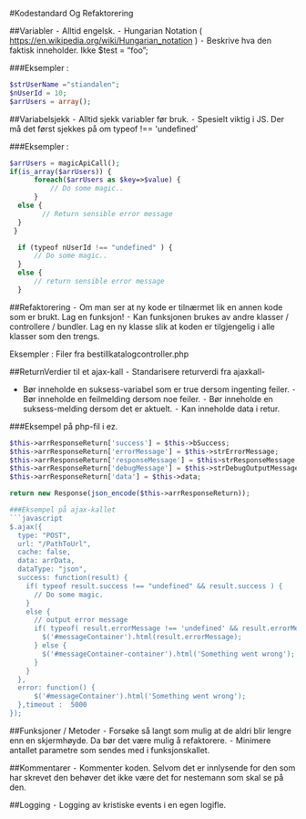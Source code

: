 
#Kodestandard Og Refaktorering

##Variabler
⁃ Alltid engelsk.
⁃ Hungarian Notation ( https://en.wikipedia.org/wiki/Hungarian_notation )
⁃ Beskrive hva den faktisk inneholder. Ikke $test = “foo”;

###Eksempler :
```php
$strUserName ="stiandalen";
$nUserId = 10;
$arrUsers = array();
```
  
##Variabelsjekk
⁃ Alltid sjekk variabler før bruk.
⁃ Spesielt viktig i JS. Der må det først sjekkes på om typeof !== 'undefined'

###Eksempler :
```php
$arrUsers = magicApiCall();
if(is_array($arrUsers)) {
      foreach($arrUsers as $key=>$value) {
          // Do some magic..
      }
  else {
        // Return sensible error message
  }
 }

  if (typeof nUserId !== "undefined" ) {
      // Do some magic..
  }
  else {
      // return sensible error message
  }
```

##Refaktorering
⁃ Om man ser at ny kode er tilnærmet lik en annen kode som er brukt. Lag en funksjon!
⁃ Kan funksjonen brukes av andre klasser / controllere / bundler. Lag en ny klasse slik at koden er tilgjengelig i alle klasser som den trengs.

Eksempler : Filer fra bestillkatalogcontroller.php

##ReturnVerdier til et ajax-kall
⁃ Standarisere returverdi fra ajaxkall-
- Bør inneholde en suksess-variabel som er true dersom ingenting feiler.
⁃ Bør inneholde en feilmelding dersom noe feiler.
⁃ Bør inneholde en suksess-melding dersom det er aktuelt.
⁃ Kan inneholde data i retur.

###Eksempel på php-fil i ez.

```php
$this->arrResponseReturn['success'] = $this->bSuccess;
$this->arrResponseReturn['errorMessage'] = $this->strErrorMessage;
$this->arrResponseReturn['responseMessage'] = $this>strResponseMessage;
$this->arrResponseReturn['debugMessage'] = $this->strDebugOutputMessage;
$this->arrResponseReturn['data'] = $this->data;

return new Response(json_encode($this->arrResponseReturn));

###Eksempel på ajax-kallet
```javascript
$.ajax({
  type: "POST",
  url: "/PathToUrl",
  cache: false,
  data: arrData,
  dataType: "json",
  success: function(result) {
    if( typeof result.success !== "undefined" && result.success ) {
      // Do some magic.
    }
    else {
      // output error message
      if( typeof( result.errorMessage !== 'undefined' && result.errorMessage)) {
        $('#messageContainer').html(result.errorMessage);
      } else {
        $('#messageContainer-container').html('Something went wrong');
      }
    }
  },
  error: function() {
      $('#messageContainer').html('Something went wrong');
  },timeout :  5000
});
```

##Funksjoner / Metoder
⁃ Forsøke så langt som mulig at de aldri blir lengre enn en skjermhøyde. Da bør det være mulig å refaktorere.
⁃ Minimere antallet parametre som sendes med i funksjonskallet.

##Kommentarer
⁃ Kommenter koden. Selvom det er innlysende for den som har skrevet den behøver det ikke være det for nestemann som skal se på den.

##Logging
⁃ Logging av kristiske events i en egen logifle.